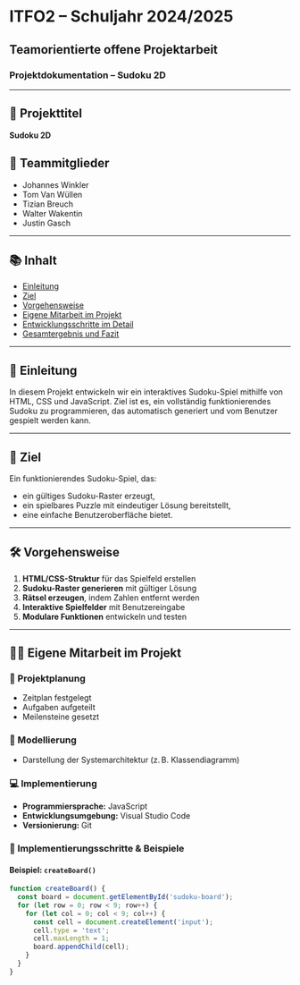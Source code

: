 # ITFO2 – Schuljahr 2024/2025  
## Teamorientierte offene Projektarbeit  
### Projektdokumentation – Sudoku 2D

---

## 📌 Projekttitel  
**Sudoku 2D**

## 👥 Teammitglieder  
- Johannes Winkler  
- Tom Van Wüllen  
- Tizian Breuch  
- Walter Wakentin  
- Justin Gasch

---

## 📚 Inhalt  
- [Einleitung](#einleitung)  
- [Ziel](#ziel)  
- [Vorgehensweise](#vorgehensweise)  
- [Eigene Mitarbeit im Projekt](#eigene-mitarbeit-im-projekt)  
- [Entwicklungsschritte im Detail](#entwicklungsschritte-im-detail)  
- [Gesamtergebnis und Fazit](#gesamtergebnis-und-fazit)  

---

## 🧩 Einleitung  
In diesem Projekt entwickeln wir ein interaktives Sudoku-Spiel mithilfe von HTML, CSS und JavaScript. Ziel ist es, ein vollständig funktionierendes Sudoku zu programmieren, das automatisch generiert und vom Benutzer gespielt werden kann.

---

## 🎯 Ziel  
Ein funktionierendes Sudoku-Spiel, das:
- ein gültiges Sudoku-Raster erzeugt,
- ein spielbares Puzzle mit eindeutiger Lösung bereitstellt,
- eine einfache Benutzeroberfläche bietet.

---

## 🛠️ Vorgehensweise  
1. **HTML/CSS-Struktur** für das Spielfeld erstellen  
2. **Sudoku-Raster generieren** mit gültiger Lösung  
3. **Rätsel erzeugen**, indem Zahlen entfernt werden  
4. **Interaktive Spielfelder** mit Benutzereingabe  
5. **Modulare Funktionen** entwickeln und testen

---

## 👨‍💻 Eigene Mitarbeit im Projekt

### 🔄 Projektplanung  
- Zeitplan festgelegt  
- Aufgaben aufgeteilt  
- Meilensteine gesetzt

### 📐 Modellierung  
- Darstellung der Systemarchitektur (z. B. Klassendiagramm)

### 💻 Implementierung  
- **Programmiersprache:** JavaScript  
- **Entwicklungsumgebung:** Visual Studio Code  
- **Versionierung:** Git

### 📁 Implementierungsschritte & Beispiele  

#### Beispiel: `createBoard()`
```js
function createBoard() {
  const board = document.getElementById('sudoku-board');
  for (let row = 0; row < 9; row++) {
    for (let col = 0; col < 9; col++) {
      const cell = document.createElement('input');
      cell.type = 'text';
      cell.maxLength = 1;
      board.appendChild(cell);
    }
  }
}
